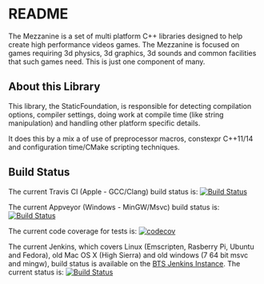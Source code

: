 # README #

The Mezzanine is a set of multi platform C++ libraries designed to help create high performance
videos games. The Mezzanine is focused on games requiring 3d physics, 3d graphics, 3d sounds and
common facilities that such games need. This is just one component of many.

## About this Library ##

This library, the StaticFoundation, is responsible for detecting compilation options, compiler settings, doing work at
compile time (like string manipulation) and handling other platform specific details.

It does this by a mix a of use of preprocessor macros, constexpr C++11/14 and configuration time/CMake scripting
techniques.

## Build Status ##

The current Travis CI (Apple - GCC/Clang) build status is:
[![Build Status](https://travis-ci.org/BlackToppStudios/Mezz_StaticFoundation.svg?branch=master)](https://travis-ci.org/BlackToppStudios/Mezz_StaticFoundation)

The current Appveyor (Windows - MinGW/Msvc) build status is:
[![Build Status](https://ci.appveyor.com/api/projects/status/github/BlackToppStudios/Mezz_StaticFoundation?branch=master&svg=true)](https://ci.appveyor.com/project/Sqeaky/mezz-staticfoundation)

The current code coverage for tests is:
[![codecov](https://codecov.io/gh/BlackToppStudios/Mezz_StaticFoundation/branch/master/graph/badge.svg)](https://codecov.io/gh/BlackToppStudios/Mezz_StaticFoundation)

The current Jenkins, which covers Linux (Emscripten, Rasberry Pi, Ubuntu and Fedora), old Mac OS X (High Sierra) and old windows (7 64 bit msvc and mingw), build status is available on the [BTS Jenkins Instance](http://blacktopp.ddns.net:8080/blue/organizations/jenkins/Mezz_StaticFoundation/activity). The current status is: [![Build Status](http://blacktopp.ddns.net:8080/job/Mezz_StaticFoundation/job/master/badge/icon)](http://blacktopp.ddns.net:8080/blue/organizations/jenkins/Mezz_StaticFoundation/activity)
